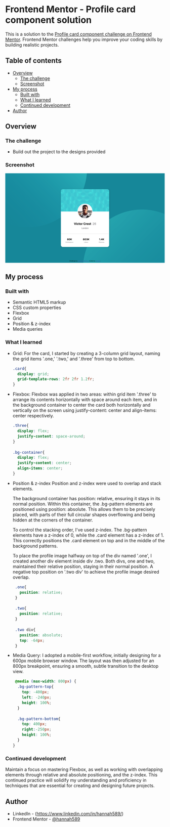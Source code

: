 # Frontend Mentor - Profile card component solution

This is a solution to the [Profile card component challenge on Frontend Mentor](https://www.frontendmentor.io/challenges/profile-card-component-cfArpWshJ). Frontend Mentor challenges help you improve your coding skills by building realistic projects. 


## Table of contents

- [Overview](#overview)
  - [The challenge](#the-challenge)
  - [Screenshot](#screenshot)
- [My process](#my-process)
  - [Built with](#built-with)
  - [What I learned](#what-i-learned)
  - [Continued development](#continued-development)
- [Author](#author)


## Overview
### The challenge

- Build out the project to the designs provided

### Screenshot

![](./Screenshot.png)

## My process
### Built with

- Semantic HTML5 markup
- CSS custom properties
- Flexbox
- Grid
- Position & z-index
- Media queries


### What I learned

- Grid: 
  For the card, I started by creating a 3-column grid layout, naming the grid items '.one,' '.two,' and '.three' from top to bottom.

  ```css
  .card{
    display: grid;
    grid-template-rows: 2fr 2fr 1.2fr;
  }
  ```

- Flexbox: 
  Flexbox was applied in two areas: within grid item '.three' to arrange its contents horizontally with space around each item, and in the background container to center the card both horizontally and vertically on the screen using justify-content: center and align-items: center respectively.

  ```css
  .three{
    display: flex;
    justify-content: space-around;
  }

  .bg-container{
    display: flex;
    justify-content: center;
    align-items: center;
  }
  ```

- Position & z-index
  Position and z-index were used to overlap and stack elements.

  The background container has position: relative, ensuring it stays in its normal position. Within this container, the .bg-pattern elements are positioned using position: absolute. This allows them to be precisely placed, with parts of their full circular shapes overflowing and being hidden at the corners of the container.

  To control the stacking order, I've used z-index. The .bg-pattern elements have a z-index of 0, while the .card element has a z-index of 1. This correctly positions the .card element on top and in the middle of the background patterns.

  To place the profile image halfway on top of the div named '.one', I created another div element inside div .two. Both divs, one and two, maintained their relative position, staying in their normal position. A negative top position on '.two div' to achieve the profile image desired overlap.

   ```css
    .one{
      position: relative;
    }
    
    .two{
      position: relative;
    }
    
    .two div{
      position: absolute;
      top: -64px;
    }
    ```

- Media Query:
  I adopted a mobile-first workflow, initially designing for a 600px mobile browser window. The layout was then adjusted for an 800px breakpoint, ensuring a smooth, subtle transition to the desktop view.

  ```css
   @media (max-width: 800px) {
    .bg-pattern-top{
      top: -400px; 
      left: -240px; 
      height: 100%;
    }
    
    .bg-pattern-bottom{
      top: 400px; 
      right:-250px; 
      height: 100%;
    }
  }
  ```

### Continued development

Maintain a focus on mastering Flexbox, as well as working with overlapping elements through relative and absolute positioning, and the z-index. This continued practice will solidify my understanding and proficiency in techniques that are essential for creating and designing future projects.


## Author

- LinkedIn - (https://www.linkedin.com/in/hannah589/)
- Frontend Mentor - [@hannah589](https://www.frontendmentor.io/profile/hannah589)








